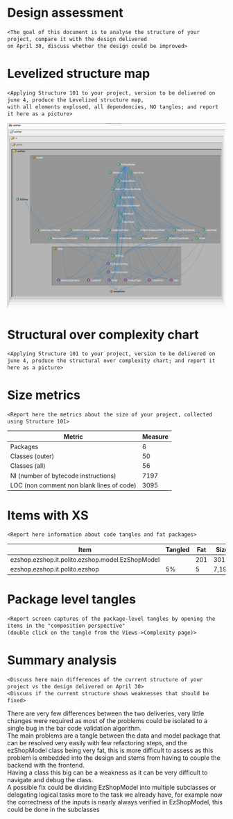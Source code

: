 # Design assessment


```
<The goal of this document is to analyse the structure of your project, compare it with the design delivered
on April 30, discuss whether the design could be improved>
```

# Levelized structure map
```
<Applying Structure 101 to your project, version to be delivered on june 4, produce the Levelized structure map,
with all elements explosed, all dependencies, NO tangles; and report it here as a picture>
```
![levelized.png](./DocumentationPngs/levelized.png)


# Structural over complexity chart
```
<Applying Structure 101 to your project, version to be delivered on june 4, produce the structural over complexity chart; and report it here as a picture>
```



# Size metrics

```
<Report here the metrics about the size of your project, collected using Structure 101>
```



| Metric                                    | Measure |
| ----------------------------------------- | ------- |
| Packages                                  |    6    |
| Classes (outer)                           |    50    |
| Classes (all)                             |    56   |
| NI (number of bytecode instructions)      |    7197   |
| LOC (non comment non blank lines of code) |    3095  |



# Items with XS

```
<Report here information about code tangles and fat packages>
```

| Item | Tangled | Fat  | Size | XS   |
| ---- | ------- | ---- | ---- | ---- |
|  ezshop.ezshop.it.polito.ezshop.model.EzShopModel	    |         |  201    |  3012    |   1213   |
|   ezshop.ezshop.it.polito.ezshop   |     5%    |   5   |   7,197   |  372   |



# Package level tangles

```
<Report screen captures of the package-level tangles by opening the items in the "composition perspective" 
(double click on the tangle from the Views->Complexity page)>
```

# Summary analysis
```
<Discuss here main differences of the current structure of your project vs the design delivered on April 30>
<Discuss if the current structure shows weaknesses that should be fixed>
```
There are very few differences between the two deliveries, very little changes were required as most of the problems
could be isolated to a single bug in the bar code validation algorithm.</br> The main problems are a tangle between the
data and model package that can be resolved very easily with few refactoring steps, and the ezShopModel class being very fat,
this is more difficult to assess as this problem is embedded into the design and stems from having to couple the backend with
the frontend.</br> Having a class this big can be a weakness as it can be very difficult to navigate and debug the class.</br>
A possible fix could be dividing EzShopModel into multiple subclasses or delegating logical tasks more to the task we already
have, for example now the correctness of the inputs is nearly always verified in EzShopModel,
this could be done in the subclasses
